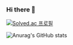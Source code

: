 ### Hi there 👋

[![Solved.ac
프로필](http://mazassumnida.wtf/api/v2/generate_badge?boj=syghkd)](https://solved.ac/syghkd)

![Anurag's GitHub stats](https://github-readme-stats.vercel.app/api?username=yeon-s&show_icons=true&theme=radical)

<!--
**yeon-s/yeon-s** is a ✨ _special_ ✨ repository because its `README.md` (this file) appears on your GitHub profile.

Here are some ideas to get you started:

- 🔭 I’m currently working on ...
- 🌱 I’m currently learning ...
- 👯 I’m looking to collaborate on ...
- 🤔 I’m looking for help with ...
- 💬 Ask me about ...
- 📫 How to reach me: ...
- 😄 Pronouns: ...
- ⚡ Fun fact: ...
-->
